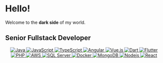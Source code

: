 # Hello!

Welcome to the <b>dark side</b> of my world.

## Senior Fullstack Developer

 <div align="center">
  <a href="#">
    <img src="https://img.shields.io/badge/-Java-orange" alt="Java">
  </a>
  <a href="#">
    <img src="https://img.shields.io/badge/-JavaScript-yellow" alt="JavaScript">
  </a>
  <a href="#">
    <img src="https://img.shields.io/badge/-TypeScript-yellow" alt="TypeScript">
  </a>
     <a href="#">
    <img src="https://img.shields.io/badge/-Angular-red" alt="Angular">
  </a>
     <a href="#">
    <img src="https://img.shields.io/badge/-VueJS-green" alt="Vue.js">
  </a>
     <a href="#">
    <img src="https://img.shields.io/badge/-Dart-purple" alt="Dart">
  </a>
     <a href="#">
    <img src="https://img.shields.io/badge/-Flutter-blue" alt="Flutter">
  </a>
</div>

 <div align="center">
  <a href="#">
    <img src="https://img.shields.io/badge/-PHP-blue" alt="PHP">
  </a>
  <a href="#">
    <img src="https://img.shields.io/badge/-AWS-grey" alt="AWS">
  </a>
  <a href="#">
    <img src="https://img.shields.io/badge/-SQL Server-white" alt="SQL Server">
  </a>
     <a href="#">
    <img src="https://img.shields.io/badge/-Docker-blue" alt="Docker">
  </a>
     <a href="#">
    <img src="https://img.shields.io/badge/-Mongo DB-green" alt="MongoDB">
  </a>
     <a href="#">
    <img src="https://img.shields.io/badge/-Node JS-green" alt="Nodejs">
  </a>
     <a href="#">
    <img src="https://img.shields.io/badge/-React-blue" alt="React">
  </a>
</div>
    
